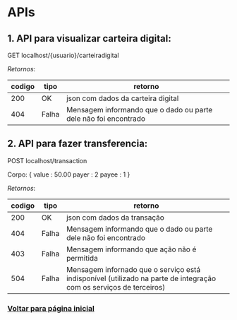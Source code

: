 # APIs

## 1. API para visualizar carteira digital:

GET localhost/{usuario}/carteiradigital


*Retornos*:

codigo | tipo | retorno
|------|------|------------
200 | OK | json com dados da carteira digital
404 | Falha | Mensagem informando que o dado ou parte dele não foi encontrado



## 2. API para fazer transferencia:


POST localhost/transaction

Corpo:
{
    value : 50.00
    payer : 2
    payee : 1
}

*Retornos*:


codigo | tipo | retorno
--------|-------|---------
200 | OK | json com dados da transação
404 | Falha | Mensagem informando que o dado ou parte dele não foi encontrado
403 | Falha | Mensagem informando que ação não é permitida
504 | Falha | Mensagem infornado que o serviço está indisponível (utilizado na parte de integração com os serviços de terceiros)


### [Voltar para página inicial](../README.md)